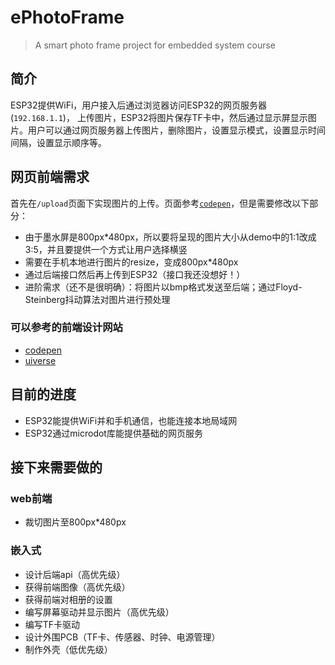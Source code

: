 # ePhotoFrame
> A smart photo frame project for embedded system course
## 简介
ESP32提供WiFi，用户接入后通过浏览器访问ESP32的网页服务器(`192.168.1.1`)， 上传图片，ESP32将图片保存TF卡中，然后通过显示屏显示图片。用户可以通过网页服务器上传图片，删除图片，设置显示模式，设置显示时间间隔，设置显示顺序等。

## 网页前端需求
首先在`/upload`页面下实现图片的上传。页面参考[`codepen`](https://codepen.io/chonin/pen/gZwgaj)，但是需要修改以下部分：
- 由于墨水屏是800px*480px，所以要将呈现的图片大小从demo中的1:1改成3:5，并且要提供一个方式让用户选择横竖
- 需要在手机本地进行图片的resize，变成800px*480px
- 通过后端接口然后再上传到ESP32（接口我还没想好！）
- 进阶需求（还不是很明确）：将图片以bmp格式发送至后端；通过Floyd-Steinberg抖动算法对图片进行预处理

### 可以参考的前端设计网站
- [codepen](https://codepen.io/)
- [uiverse](https://uiverse.io/)

## 目前的进度
- ESP32能提供WiFi并和手机通信，也能连接本地局域网
- ESP32通过microdot库能提供基础的网页服务

## 接下来需要做的
### web前端
- 裁切图片至800px*480px
### 嵌入式
- 设计后端api（高优先级）
- 获得前端图像（高优先级）
- 获得前端对相册的设置
- 编写屏幕驱动并显示图片（高优先级）
- 编写TF卡驱动
- 设计外围PCB（TF卡、传感器、时钟、电源管理）
- 制作外壳（低优先级）